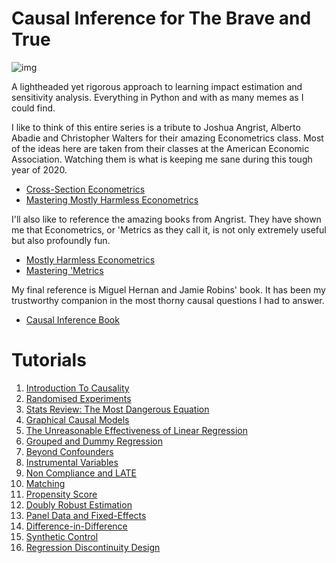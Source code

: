 # Causal Inference for The Brave and True

![img](./img/brave-and-true.png)

A lightheaded yet rigorous approach to learning impact estimation and sensitivity analysis. Everything in Python and with as many memes as I could find.



I like to think of this entire series is a tribute to Joshua Angrist, Alberto Abadie and Christopher Walters for their amazing Econometrics class. Most of the ideas here are taken from their classes at the American Economic Association. Watching them is what is keeping me sane during this tough year of 2020.
* [Cross-Section Econometrics](https://www.aeaweb.org/conference/cont-ed/2017-webcasts)
* [Mastering Mostly Harmless Econometrics](https://www.aeaweb.org/conference/cont-ed/2020-webcasts)

I'll also like to reference the amazing books from Angrist. They have shown me that Econometrics, or 'Metrics as they call it, is not only extremely useful but also profoundly fun.

* [Mostly Harmless Econometrics](https://www.mostlyharmlesseconometrics.com/)
* [Mastering 'Metrics](https://www.masteringmetrics.com/)

My final reference is Miguel Hernan and Jamie Robins' book. It has been my trustworthy companion in the most thorny causal questions I had to answer.

* [Causal Inference Book](https://www.hsph.harvard.edu/miguel-hernan/causal-inference-book/)

# Tutorials
1. [Introduction To Causality](https://github.com/matheusfacure/python-causality-handbook/blob/master/1-Introduction-To-Causality.ipynb)
2. [Randomised Experiments](https://github.com/matheusfacure/python-causality-handbook/blob/master/2-Randomised-Experiments.ipynb)
3. [Stats Review: The Most Dangerous Equation](https://github.com/matheusfacure/python-causality-handbook/blob/master/3-Stats-Review-The-Most-Dangerous-Equation.ipynb)
4. [Graphical Causal Models](https://github.com/matheusfacure/python-causality-handbook/blob/master/4-Graphical-Causal-Models.ipynb)
5. [The Unreasonable Effectiveness of Linear Regression](https://github.com/matheusfacure/python-causality-handbook/blob/master/5-The-Unreasonable-Effectiveness-of-Linear-Regression.ipynb)
6. [Grouped and Dummy Regression](https://github.com/matheusfacure/python-causality-handbook/blob/master/6-Grouped-and-Dummy-Regression.ipynb)
7. [Beyond Confounders](https://github.com/matheusfacure/python-causality-handbook/blob/master/7-Beyond-Confounders.ipynb)
8. [Instrumental Variables](https://github.com/matheusfacure/python-causality-handbook/blob/master/8-Instrumental-Variables.ipynb)
9. [Non Compliance and LATE](https://github.com/matheusfacure/python-causality-handbook/blob/master/9-Non-Compliance-and-LATE.ipynb)
10. [Matching](https://github.com/matheusfacure/python-causality-handbook/blob/master/10-Matching.ipynb)
11. [Propensity Score](https://github.com/matheusfacure/python-causality-handbook/blob/master/11-Propensity-Score.ipynb)
12. [Doubly Robust Estimation](https://github.com/matheusfacure/python-causality-handbook/blob/master/12-Doubly-Robust-Estimation.ipynb)
13. [Panel Data and Fixed-Effects](https://github.com/matheusfacure/python-causality-handbook/blob/master/13-Panel-Data-and-Fixed-Effects.ipynb)
14. [Difference-in-Difference](https://github.com/matheusfacure/python-causality-handbook/blob/master/14-Difference-in-Difference.ipynb)
15. [Synthetic Control](https://github.com/matheusfacure/python-causality-handbook/blob/master/15-Synthetic-Control.ipynb)
16. [Regression Discontinuity Design](https://github.com/matheusfacure/python-causality-handbook/blob/master/16-Regression-Discontinuity-Design.ipynb)
